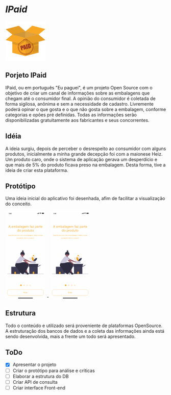 #  _IPaid_ 


<img src="./src/img/icons/IPaid/Android/drawable-ldpi/0.0.0.Icons.png" width="25%">

## Porjeto IPaid
IPaid, ou em português "Eu paguei", é um projeto Open Source com o objetivo de criar um canal de informações sobre as embalagens que chegam até o consumidor final.
A opinião do consumidor é coletada de forma sigilosa, anônima e sem a necessidade de cadastro.
Livremente poderá opinar o que gosta e o que não gosta sobre a embalagem, conforme categorias e opões pré definidas.
Todas as informações serão disponibilizadas gratuitamente aos fabricantes e seus concorrentes.

## Idéia
A ideia surgiu, depois de perceber o desrespeito ao consumidor com alguns produtos, inicialmente a minha grande decepção foi com a maionese Heiz. Um produto caro, onde o sistema de aplicação gerava um desperdício e que mais de 5% do produto ficava preso na embalagem. Desta forma, tive a ideia de criar esta plataforma.

## Protótipo
Uma ideia inicial do aplicativo foi desenhada, afim de facilitar a visualização do conceito.

<img src="./docs/imgs/Ipaid.gif" width="25%"> - <img src="./docs/imgs/Ipaid_help.gif" width="25%">

## Estrutura
Todo o conteúdo e utilizado será proveniente de plataformas OpenSource.
A estruturação dos bancos de dados e a coleta das informações ainda está sendo desenvolvida, mais a frente um todo será apresentado.

## ToDo
- [x] Apresentar o projeto
- [ ] Criar o protótipo para análise e críticas
- [ ] Elaborar a estrutura do DB
- [ ] Criar API de consulta
- [ ] Criar interface Front-end
